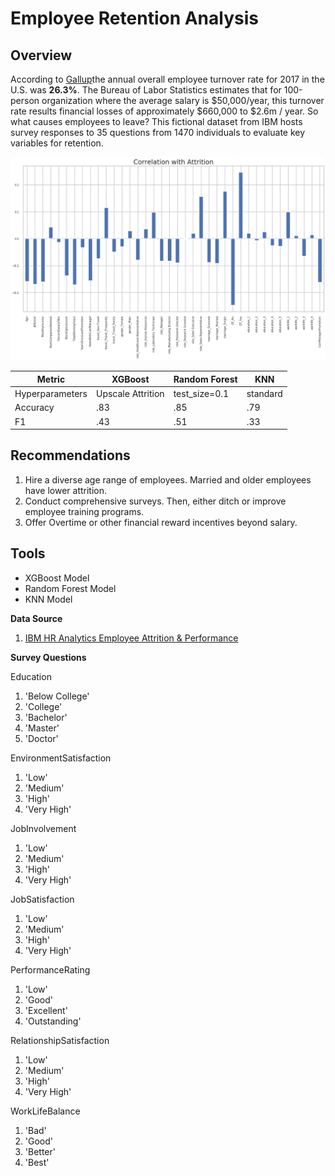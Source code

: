 # Employee Retention Analysis

## Overview
According to [Gallup](https://www.gallup.com/workplace/247391/fixable-problem-costs-businesses-trillion.aspx)the annual overall employee turnover rate for 2017 in the U.S. was **26.3%**. The Bureau of Labor Statistics estimates that for 100-person organization where the average salary is $50,000/year, this turnover rate results financial losses of approximately $660,000 to $2.6m / year. So what causes employees to leave? This fictional dataset from IBM hosts survey responses to 35 questions from 1470 individuals to evaluate key variables for retention.

<img src="_Images/Correlation_Bar.png" width ="700">

Metric | XGBoost | Random Forest | KNN
------------ | ------------- | ------------- | -------------
Hyperparameters | Upscale Attrition | test_size=0.1 | standard
Accuracy | .83 | .85 | .79
F1 | .43 | .51 | .33

## Recommendations
1. Hire a diverse age range of employees. Married and older employees have lower attrition.
2. Conduct comprehensive surveys. Then, either ditch or improve employee training programs.
3. Offer Overtime or other financial reward incentives beyond salary.

## Tools
- XGBoost Model
- Random Forest Model
- KNN Model

**Data Source**<br/>
1. [IBM HR Analytics Employee Attrition & Performance](https://www.kaggle.com/pavansubhasht/ibm-hr-analytics-attrition-dataset)

**Survey Questions**<br/>

Education<br/>
1. 'Below College'
2. 'College'
3. 'Bachelor'
4. 'Master'
5. 'Doctor'

EnvironmentSatisfaction
1. 'Low'
2. 'Medium'
3. 'High'
4. 'Very High'

JobInvolvement
1. 'Low'
2. 'Medium'
3. 'High'
4. 'Very High'

JobSatisfaction
1. 'Low'
2. 'Medium'
3. 'High'
4. 'Very High'

PerformanceRating
1. 'Low'
2. 'Good'
3. 'Excellent'
4. 'Outstanding'

RelationshipSatisfaction
1. 'Low'
2. 'Medium'
3. 'High'
4. 'Very High'

WorkLifeBalance
1. 'Bad'
2. 'Good'
3. 'Better'
4. 'Best'
